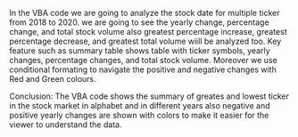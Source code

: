 In the VBA code we are going to analyze the stock date for multiple ticker from 2018 to 2020. 
we are going to see the yearly change, percentage change, and total stock volume also greatest percentage increase, greatest percentage decrease, and greatest total volume wiill be analyzed too. 
Key feature such as summary table shows table with ticker symbols, yearly changes, percentage changes, and total stock volume. 
Moreover we use conditional formating to navigate the positive and negative changes with Red and Green colours. 

Conclusion: The VBA code shows the summary of greates and lowest ticker in the stock market in alphabet and in different years also negative and positive yearly changes are shown with colors to make it easier for the viewer to understand the data. 

